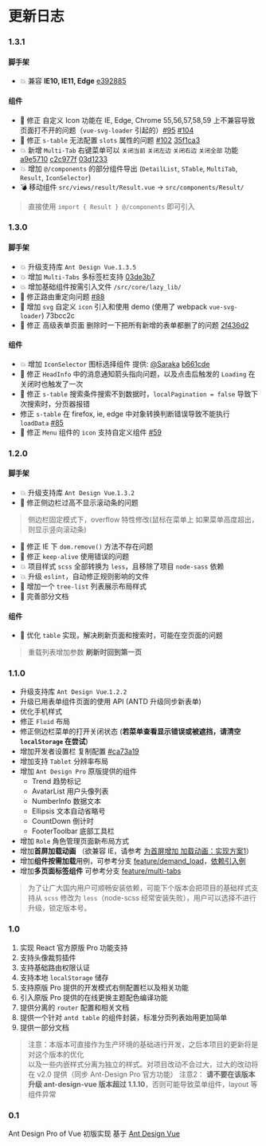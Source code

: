 # 更新日志



### 1.3.1

#### 脚手架

- 💥 兼容 **IE10, IE11, Edge** [e392885](https://github.com/sendya/ant-design-pro-vue/commit/e392885985f9745033f95cad381310eca467567b)

#### 组件

- 🐛  修正 自定义 Icon 功能在 IE, Edge, Chrome 55,56,57,58,59 上不兼容导致页面打不开的问题（`vue-svg-loader` 引起的）[#95](https://github.com/sendya/ant-design-pro-vue/issues/95) [#104](https://github.com/sendya/ant-design-pro-vue/issues/104)
- 🐛 修正 `s-table` 无法配置 `slots` 属性的问题 [#102](https://github.com/sendya/ant-design-pro-vue/issues/102) [35f1ca3](https://github.com/sendya/ant-design-pro-vue/commit/35f1ca3303d673503e1c6d476f25ca7866873643) 
- 💥 新增 `Multi-Tab`  右键菜单可以 `关闭当前` `关闭左边` `关闭右边` `关闭全部` 功能  [a9e5710](https://github.com/sendya/ant-design-pro-vue/commit/a9e5710aca65d6374660915ae4935ccdf58c20ba) [c2c977f](https://github.com/sendya/ant-design-pro-vue/commit/c2c977f6d6ea7ede38de23d60c17edcdf9e58f41) [03d1233](https://github.com/sendya/ant-design-pro-vue/commit/03d12334b6b0bf0484c966f45033d1f5514801c1) 
- 💥 增加 `@/components` 的部分组件导出 (`DetailList`, `STable`, `MultiTab`, `Result`, `IconSelector`)
- 💣 移动组件 `src/views/result/Result.vue` -> `src/components/Result/`

> 直接使用 `import { Result } @/components` 即可引入




### 1.3.0

#### 脚手架

- 💥  升级支持库 `Ant Design Vue.1.3.5`
- 💥  增加 `Multi-Tabs` 多标签栏支持 [03de3b7](https://github.com/sendya/ant-design-pro-vue/commit/03de3b72ba945477afe07e02f62eb1f8ced5c335)
- 💥  增加基础组件按需引入文件 `/src/core/lazy_lib/`
- 🐛  修正路由重定向问题 [#88](https://github.com/sendya/ant-design-pro-vue/issues/88) 
- 📄  增加 `svg` 自定义 `icon` 引入和使用 demo (使用了 webpack `vue-svg-loader`) 73bcc2c
- 🐛  修正 高级表单页面 删除时一下把所有新增的表单都删了的问题 [2f436d2](https://github.com/sendya/ant-design-pro-vue/commit/2f436d28cf55e4a9d8d3733c95c4f60641398124)

#### 组件

- 💥  增加 `IconSelector` 图标选择组件 提供: [@Saraka](https://github.com/saraka-tsukai) [b661cde](https://github.com/sendya/ant-design-pro-vue/commit/b661cde01097871b103a89fa1046f77b1f7ec0c4) 
- 🐛  修正 `HeadInfo` 中的消息通知箭头指向问题，以及点击后触发的 `Loading` 在关闭时也触发了一次
- 🐛  修正 `s-table` 搜索条件搜索不到数据时，`localPagination = false` 导致下次搜索时，分页器报错
- 修正 `s-table` 在 firefox, ie, edge 中对象转换判断错误导致不能执行 `loadData` [#85](https://github.com/sendya/ant-design-pro-vue/issues/85) 
- 🐛  修正 `Menu` 组件的 `icon` 支持自定义组件 [#59](https://github.com/sendya/ant-design-pro-vue/issues/59) 





### 1.2.0

#### 脚手架

- 💥 升级支持库 `Ant Design Vue`.`1.3.2`
- 🐛  修正侧边栏过高不显示滚动条的问题
> 侧边栏固定模式下，overflow 特性修改(鼠标在菜单上 如果菜单高度超出，则显示竖向滚动条)
- 🐛  修正 IE 下 `dom.remove()` 方法不存在问题
- 🐛 修正 `keep-alive` 使用错误的问题
- 💥 项目样式 `scss` 全部转换为 `less`，且移除了项目 `node-sass` 依赖
- 💥 升级 `eslint`，自动修正规则影响的文件
- 👏 增加一个 `tree-list` 列表展示布局样式
- 📖 完善部分文档

#### 组件

- 👏  优化 `table` 实现，解决刷新页面和搜索时，可能在空页面的问题
> 重载列表增加参数 **刷新时回到第一页**





### 1.1.0

- 升级支持库 `Ant Design Vue`.`1.2.2`
- 升级已用表单组件页面的使用 API  (ANTD 升级同步新表单)
- 优化手机样式
- 修正 `Fluid` 布局
- 修正侧边栏菜单的打开关闭状态 (**若菜单查看显示错误或被遮挡，请清空 `localStorage` 在尝试**)
- 增加开发者设置栏 复制配置 [#ca73a19](https://github.com/sendya/ant-design-pro-vue/commit/ca73a1938fd725819f94c1449190d1addac6ca4d)
- 增加支持 `Tablet` 分辨率布局
- 增加 `Ant Design Pro`  原版提供的组件
  - Trend 趋势标记
  - AvatarList 用户头像列表
  - NumberInfo 数据文本
  - Ellipsis 文本自动省略号
  - CountDown 倒计时
  - FooterToolbar 底部工具栏
- 增加 `Role` 角色管理页面新布局方式
- 增加**首屏加载动画** （欲兼容 IE，请参考 [为首屏增加 加载动画：实现方案1](https://github.com/sendya/ant-design-pro-vue/blob/master/docs/Add-Page-Loading-Animate.md)）
- 增加**组件按需加载**用例，可参考分支 [feature/demand_load](https://github.com/sendya/ant-design-pro-vue/tree/feature/demand_load)，[依赖引入例](https://github.com/sendya/ant-design-pro-vue/blob/feature/demand_load/src/components/use.js)
- 增加**多页面标签组件** 可参考分支 [feature/multi-tabs](https://github.com/sendya/ant-design-pro-vue/blob/feature/multi-tabs/src/components/tools/MultiTab.vue)

> 为了让广大国内用户可顺畅安装依赖，可能下个版本会把项目的基础样式支持从 `scss` 修改为 `less`（node-scss 经常安装失败），用户可以选择不进行升级，锁定版本号。


### 1.0

1. 实现 React 官方原版 Pro 功能支持  
2. 支持头像裁剪插件  
3. 支持基础路由权限认证  
4. 支持本地 `localStorage` 储存  
5. 支持原版 Pro 提供的开发模式右侧配置栏以及相关功能  
6. 引入原版 Pro 提供的在线更换主题配色编译功能  
7. 提供分离的 `router` 配置和相关文档  
8. 提供一个针对 `antd table` 的组件封装，标准分页列表始用更加简单  
9. 提供一部分文档

> 注意：本版本可直接作为生产环境的基础进行开发，之后本项目的更新将是对这个版本的优化  
以及一些内嵌样式分离为独立的样式。对项目改动不会过大，过大的改动将在 v2.0 提供（同步 Ant-Design Pro 官方功能）
注意2： **请不要在该版本升级 ant-design-vue 版本超过 1.1.10**，否则可能导致菜单组件，layout 等组件异常



### 0.1

Ant Design Pro of Vue 初版实现 基于 [Ant Design Vue](https://vue.ant.design/)